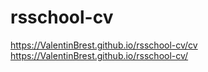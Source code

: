 # rsschool-cv
https://ValentinBrest.github.io/rsschool-cv/cv
https://ValentinBrest.github.io/rsschool-cv/
